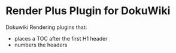 # Render Plus Plugin for DokuWiki

Dokuwiki Rendering plugins that:

   * places a TOC after the first H1 header
   * numbers the headers

